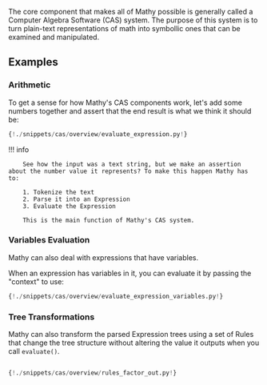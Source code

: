 The core component that makes all of Mathy possible is generally called a Computer Algebra Software (CAS) system. The purpose of this system is to turn plain-text representations of math into symbollic ones that can be examined and manipulated.

## Examples

### Arithmetic

To get a sense for how Mathy's CAS components work, let's add some numbers together and assert that the end result is what we think it should be:

```Python
{!./snippets/cas/overview/evaluate_expression.py!}
```

!!! info

        See how the input was a text string, but we make an assertion about the number value it represents? To make this happen Mathy has to:

        1. Tokenize the text
        2. Parse it into an Expression
        3. Evaluate the Expression

        This is the main function of Mathy's CAS system.

### Variables Evaluation

Mathy can also deal with expressions that have variables.

When an expression has variables in it, you can evaluate it by passing the "context" to use:

```Python
{!./snippets/cas/overview/evaluate_expression_variables.py!}
```

### Tree Transformations

Mathy can also transform the parsed Expression trees using a set of Rules that change the tree structure without altering the value it outputs when you call `evaluate()`.

```python

{!./snippets/cas/overview/rules_factor_out.py!}

```
